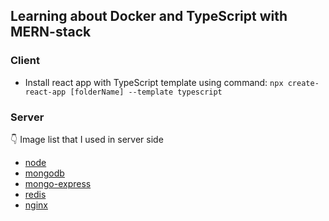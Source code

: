 ## Learning about Docker and TypeScript with MERN-stack

### Client
- Install react app with TypeScript template using command: ```npx create-react-app [folderName] --template typescript```
### Server
:point_down: Image list that I used in server side
- [node](https://hub.docker.com/_/node)
- [mongodb](https://hub.docker.com/_/mongo)
- [mongo-express](https://hub.docker.com/_/mongo-express)
- [redis](https://hub.docker.com/_/redis)
- [nginx](https://hub.docker.com/_/nginx)
